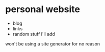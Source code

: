 # personal website
- blog
- links
- random stuff i'll add

won't be using a site generator for no reason